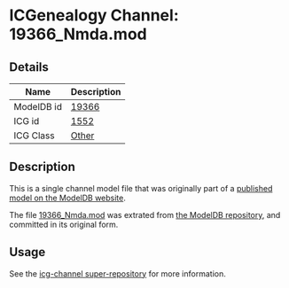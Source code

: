 # ICGenealogy Channel: 19366\_Nmda.mod

## Details

Name | Description
---- | -----------
ModelDB id | [19366](http://senselab.med.yale.edu/ModelDB/ShowModel.cshtml?model=19366)
ICG id | [1552](http://icg.neurotheory.ox.ac.uk/channels/other/1552)
ICG Class | [Other](http://icg.neurotheory.ox.ac.uk/channels/other)

## Description

This is a single channel model file that was originally part of a [published model on the ModelDB website](http://senselab.med.yale.edu/mModelDB/ShowModel.cshtml?model=19366).

The file [19366\_Nmda.mod](19366_Nmda.mod) was extrated from [the ModelDB repository](http://senselab.med.yale.edu/ModelDB/ShowModel.cshtml?model=19366), and committed in its original form.

## Usage

See the [icg-channel super-repository](https://github.com/icgenealogy/icg-channels) for more information.